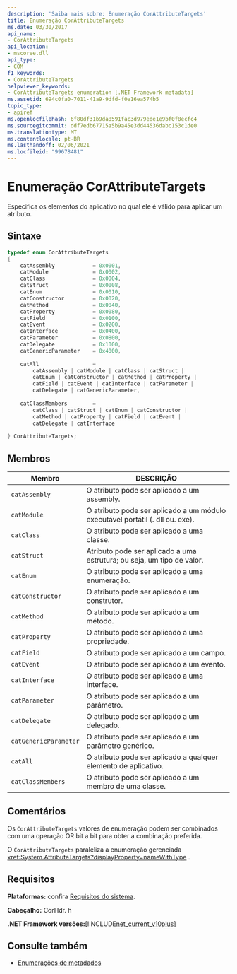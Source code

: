 ```yaml
---
description: 'Saiba mais sobre: Enumeração CorAttributeTargets'
title: Enumeração CorAttributeTargets
ms.date: 03/30/2017
api_name:
- CorAttributeTargets
api_location:
- mscoree.dll
api_type:
- COM
f1_keywords:
- CorAttributeTargets
helpviewer_keywords:
- CorAttributeTargets enumeration [.NET Framework metadata]
ms.assetid: 694c0fa0-7011-41a9-9dfd-f0e16ea574b5
topic_type:
- apiref
ms.openlocfilehash: 6f80df31b9da8591fac3d979ede1e9bf0f8ecfc4
ms.sourcegitcommit: ddf7edb67715a5b9a45e3dd44536dabc153c1de0
ms.translationtype: MT
ms.contentlocale: pt-BR
ms.lasthandoff: 02/06/2021
ms.locfileid: "99678481"
---
```

# <a name="corattributetargets-enumeration"></a>Enumeração CorAttributeTargets

Especifica os elementos do aplicativo no qual ele é válido para aplicar um atributo.  
  
## <a name="syntax"></a>Sintaxe  
  
```cpp  
typedef enum CorAttributeTargets  
{  
    catAssembly            = 0x0001,  
    catModule              = 0x0002,  
    catClass               = 0x0004,  
    catStruct              = 0x0008,  
    catEnum                = 0x0010,  
    catConstructor         = 0x0020,  
    catMethod              = 0x0040,  
    catProperty            = 0x0080,  
    catField               = 0x0100,  
    catEvent               = 0x0200,  
    catInterface           = 0x0400,  
    catParameter           = 0x0800,  
    catDelegate            = 0x1000,  
    catGenericParameter    = 0x4000,  
  
    catAll                 =
        catAssembly | catModule | catClass | catStruct |
        catEnum | catConstructor | catMethod | catProperty |
        catField | catEvent | catInterface | catParameter |
        catDelegate | catGenericParameter,  
  
    catClassMembers        =
        catClass | catStruct | catEnum | catConstructor |
        catMethod | catProperty | catField | catEvent |
        catDelegate | catInterface  
  
} CorAttributeTargets;  
```  
  
## <a name="members"></a>Membros  
  
|Membro|DESCRIÇÃO|  
|------------|-----------------|  
|`catAssembly`|O atributo pode ser aplicado a um assembly.|  
|`catModule`|O atributo pode ser aplicado a um módulo executável portátil (. dll ou. exe).|  
|`catClass`|O atributo pode ser aplicado a uma classe.|  
|`catStruct`|Atributo pode ser aplicado a uma estrutura; ou seja, um tipo de valor.|  
|`catEnum`|O atributo pode ser aplicado a uma enumeração.|  
|`catConstructor`|O atributo pode ser aplicado a um construtor.|  
|`catMethod`|O atributo pode ser aplicado a um método.|  
|`catProperty`|O atributo pode ser aplicado a uma propriedade.|  
|`catField`|O atributo pode ser aplicado a um campo.|  
|`catEvent`|O atributo pode ser aplicado a um evento.|  
|`catInterface`|O atributo pode ser aplicado a uma interface.|  
|`catParameter`|O atributo pode ser aplicado a um parâmetro.|  
|`catDelegate`|O atributo pode ser aplicado a um delegado.|  
|`catGenericParameter`|O atributo pode ser aplicado a um parâmetro genérico.|  
|`catAll`|O atributo pode ser aplicado a qualquer elemento de aplicativo.|  
|`catClassMembers`|O atributo pode ser aplicado a um membro de uma classe.|  
  
## <a name="remarks"></a>Comentários  

 Os `CorAttributeTargets` valores de enumeração podem ser combinados com uma operação OR bit a bit para obter a combinação preferida.  
  
 O `CorAttributeTargets` paraleliza a enumeração gerenciada <xref:System.AttributeTargets?displayProperty=nameWithType> .  
  
## <a name="requirements"></a>Requisitos  

 **Plataformas:** confira [Requisitos do sistema](../../get-started/system-requirements.md).  
  
 **Cabeçalho:** CorHdr. h  
  
 **.NET Framework versões:**[!INCLUDE[net_current_v10plus](../../../../includes/net-current-v10plus-md.md)]  
  
## <a name="see-also"></a>Consulte também

- [Enumerações de metadados](metadata-enumerations.md)
